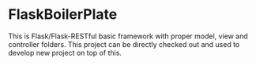 # FlaskBoilerPlate
This is Flask/Flask-RESTful basic framework with proper model, view and controller folders. This project can be directly checked out and used to develop new project on top of this.
